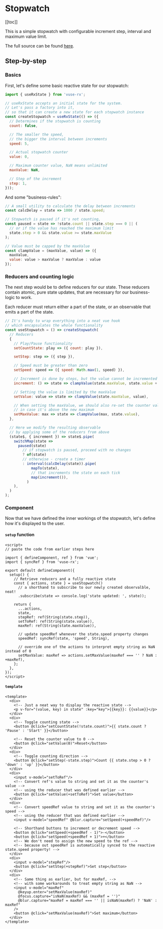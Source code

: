 # Stopwatch

[[toc]]

This is a simple stopwatch with configurable increment step, interval and maximum value limit.

<ClientOnly>
  <StopwatchDemo/>
</ClientOnly>

The full source can be found [here](https://github.com/Raiondesu/vuse-rx/blob/main/docs/.vitepress/theme/recipes/stopwatch.vue).

## Step-by-step

### Basics

First, let's define some basic reactive state for our stopwatch:

```js
import { useRxState } from 'vuse-rx';

// useRxState accepts an initial state for the system.
// Let's pass a factory into it,
// so that it can create a new state for each stopwatch instance
const createStopwatch = useRxState(() => ({
  // Determines if the stopwatch is counting
  count: false,

  // The smaller the speed,
  // the bigger the interval between increments
  speed: 5,

  // Actual stopwatch counter
  value: 0,

  // Maximum counter value, NaN means unlimited
  maxValue: NaN,

  // Step of the increment
  step: 1,
}));
```

And some "business-rules":

```js
// A small utility to calculate the delay between increments
const calcDelay = state => 1000 / state.speed;

// Stopwatch is paused if it's not counting,
const paused = state => !state.count || state.step === 0 || (
  // or if the value has reached the maximum limit
  state.step > 0 && state.value >= state.maxValue
);

// Value must be capped by the maxValue
const clampValue = (maxValue, value) => ({
  maxValue,
  value: value > maxValue ? maxValue : value
});
```

### Reducers and counting logic

The next step would be to define reducers for our state.
These reducers contain atomic, pure state updates,
that are necessary for our business-logic to work.

Each reducer must return either a part of the state,
or an observable that emits a part of the state.

```js
// It's handy to wrap everything into a neat vue hook
// which encapsulates the whole functionality
const useStopwatch = () => createStopwatch(
  // Reducers
  {
    // Play/Pause functionality
    setCountState: play => ({ count: play }),

    setStep: step => ({ step }),

    // Speed must be greater than zero
    setSpeed: speed => ({ speed: Math.max(1, speed) }),

    // Increment is done by steps, but the value cannot be incremented above the maximum
    increment: () => state => clampValue(state.maxValue, state.value + state.step),

    // Setting the value is limited by the maxValue
    setValue: value => state => clampValue(state.maxValue, value),

    // When setting the maxValue, we should also re-set the counter value,
    // in case it's above the new maximum
    setMaxValue: max => state => clampValue(max, state.value),
  },

  // Here we modify the resulting observable
  // by applying some of the reducers from above
  (state$, { increment }) => state$.pipe(
    switchMap(state =>
      paused(state)
        // if stopwatch is paused, proceed with no changes
        ? of(state)
        // otherwise - create a timer
        : interval(calcDelay(state)).pipe(
            mapTo(state),
            // that increments the state on each tick
            map(increment()),
          )
    ),
  )
);
```

### Component

Now that we have defined the inner workings of the stopwatch,
let's define how it's displayed to the user.

#### `setup` function

```vue {5,9-12,21,22}
<script>
// paste the code from earlier steps here

import { defineComponent, ref } from 'vue';
import { syncRef } from 'vuse-rx';

export default defineComponent({
  setup() {
    // Retrieve reducers and a fully reactive state
    const { actions, state } = useStopwatch()
      // a shorthand to subscribe to our newly created observalble, neat!
      .subscribe(state => console.log('state updated: ', state));

    return {
      ...actions,
      state,
      stepRef: ref(String(state.step)),
      setToRef: ref(String(state.value)),
      maxRef: ref(String(state.maxValue)),

      // update speedRef whenever the state.speed property changes
      speedRef: syncRef(state, 'speed', String),

      // override one of the actions to interpret empty string as NaN instead of 0
      setMaxValue: maxRef => actions.setMaxValue(maxRef === '' ? NaN : +maxRef),
    };
  },
});
</script>
```

#### `template`

```vue
<template>
  <div>
    <!-- Just a neat way to display the reactive state -->
    <p v-for="(value, key) in state" :key="key">{{key}}: {{value}}</p>
  </div>
  <div>
    <!-- Toggle counting state -->
    <button @click="setCountState(!state.count)">{{ state.count ? 'Pause' : 'Start' }}</button>

    <!-- Reset the counter value to 0 -->
    <button @click="setValue(0)">Reset</button>
  </div>
  <div>
    <!-- Toggle counting direction -->
    <button @click="setStep(-state.step)">Count {{ state.step > 0 ? 'down' : 'up' }}</button>
  </div>
  <div>
    <input v-model="setToRef"/>
    <!-- Convert ref's value to string and set it as the counter's value -->
    <!-- using the reducer that was defined earlier -->
    <button @click="setValue(+setToRef)">Set value</button>
  </div>
  <div>
    <!-- Convert speedRef value to string and set it as the counter's speed -->
    <!-- using the reducer that was defined earlier -->
    <input v-model="speedRef" @blur.capture="setSpeed(+speedRef)"/>

    <!-- Shorthand buttons to increment or decrement speed -->
    <button @click="setSpeed(+speedRef - 1)">-</button>
    <button @click="setSpeed(+speedRef + 1)">+</button>
    <!-- We don't need to assign the new speed to the ref -->
    <!-- because out speedRef is automatically synced to the reactive state.speed property! -->
  </div>
  <div>
    <input v-model="stepRef"/>
    <button @click="setStep(+stepRef)">Set step</button>
  </div>
  <div>
    <!-- Same thing as earlier, but for maxRef, -->
    <!-- with some workarounds to treat empty string as NaN -->
    <input v-model="maxRef"
      @keyup.enter="setMaxValue(maxRef)"
      @focus.capture="isNaN(maxRef) && (maxRef = '')"
      @blur.capture="maxRef = maxRef === '' || isNaN(maxRef) ? 'NaN' : maxRef"
    />
    <button @click="setMaxValue(maxRef)">Set maximum</button>
  </div>
</template>
```
